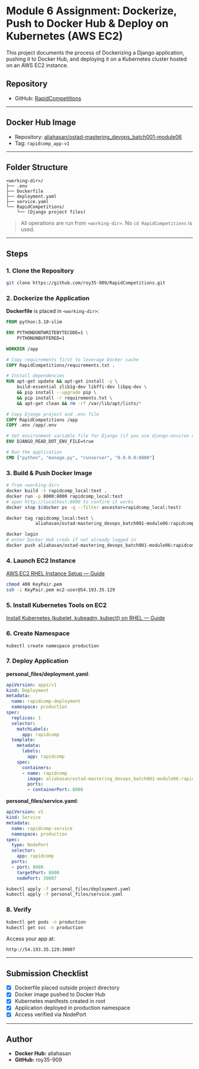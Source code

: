 # Module 6 Assignment: Dockerize, Push to Docker Hub & Deploy on Kubernetes (AWS EC2)

This project documents the process of Dockerizing a Django application, pushing it to Docker Hub, and deploying it on a Kubernetes cluster hosted on an AWS EC2 instance.

## Repository

- GitHub: [RapidCompetitions](https://github.com/roy35-909/RapidCompetitions)

---

## Docker Hub Image

- Repository: [aliahasan/ostad-mastering_devops_batch001-module06](https://hub.docker.com/r/aliahasan/ostad-mastering_devops_batch001-module06)
- Tag: `rapidcomp_app-v1`

---

## Folder Structure

```
<working-dir>/
├── .env
├── Dockerfile
├── deployment.yaml
├── service.yaml
└── RapidCompetitions/
    └── (Django project files)
```

> All operations are run from `<working-dir>`. No `cd RapidCompetitions` is used.

---

## Steps

### 1. Clone the Repository

```bash
git clone https://github.com/roy35-909/RapidCompetitions.git
```

### 2. Dockerize the Application

**Dockerfile** is placed in `<working-dir>`:

```dockerfile
FROM python:3.10-slim

ENV PYTHONDONTWRITEBYTECODE=1 \
    PYTHONUNBUFFERED=1

WORKDIR /app

# Copy requirements first to leverage Docker cache
COPY RapidCompetitions/requirements.txt .

# Install dependencies
RUN apt-get update && apt-get install -y \
    build-essential zlib1g-dev libffi-dev libpq-dev \
    && pip install --upgrade pip \
    && pip install -r requirements.txt \
    && apt-get clean && rm -rf /var/lib/apt/lists/*

# Copy Django project and .env file
COPY RapidCompetitions /app
COPY .env /app/.env

# Set environment variable file for Django (if you use django-environ or similar)
ENV DJANGO_READ_DOT_ENV_FILE=true

# Run the application
CMD ["python", "manage.py", "runserver", "0.0.0.0:8000"]
```

### 3. Build & Push Docker Image

```bash
# from <working‑dir>
docker build -t rapidcomp_local:test .
docker run -p 8000:8000 rapidcomp_local:test
# open http://localhost:8000 to confirm it works
docker stop $(docker ps -q --filter ancestor=rapidcomp_local:test)

docker tag rapidcomp_local:test \
           aliahasan/ostad-mastering_devops_batch001-module06:rapidcomp_app-v1

docker login      
# enter Docker Hub creds if not already logged in
docker push aliahasan/ostad-mastering_devops_batch001-module06:rapidcomp_app-v1
```

### 4. Launch EC2 Instance

[AWS EC2 RHEL Instance Setup — Guide](README/README_RHEL_Setup-Guide.md)

```bash
chmod 400 KeyPair.pem
ssh -i KeyPair.pem ec2-user@54.193.35.129
```

### 5. Install Kubernetes Tools on EC2
 
[Install Kubernetes (kubelet, kubeadm, kubectl) on RHEL — Guide](README/README_Kubernetes_kubelet_kubeadm_kubectl_Install_RHEL.md)


### 6. Create Namespace

```bash
kubectl create namespace production
```

### 7. Deploy Application

**personal_files/deployment.yaml**:
```yaml
apiVersion: apps/v1
kind: Deployment
metadata:
  name: rapidcomp-deployment
  namespace: production
spec:
  replicas: 1
  selector:
    matchLabels:
      app: rapidcomp
  template:
    metadata:
      labels:
        app: rapidcomp
    spec:
      containers:
      - name: rapidcomp
        image: aliahasan/ostad-mastering_devops_batch001-module06:rapidcomp_app-v1
        ports:
        - containerPort: 8000
```

**personal_files/service.yaml**:
```yaml
apiVersion: v1
kind: Service
metadata:
  name: rapidcomp-service
  namespace: production
spec:
  type: NodePort
  selector:
    app: rapidcomp
  ports:
  - port: 8000
    targetPort: 8000
    nodePort: 30007
```

```bash
kubectl apply -f personal_files/deployment.yaml
kubectl apply -f personal_files/service.yaml
```

### 8. Verify

```bash
kubectl get pods -n production
kubectl get svc -n production
```

Access your app at:
```
http://54.193.35.129:30007
```

---

## Submission Checklist

- [x] Dockerfile placed outside project directory
- [x] Docker image pushed to Docker Hub
- [x] Kubernetes manifests created in root
- [x] Application deployed in production namespace
- [x] Access verified via NodePort

---

## Author

- **Docker Hub:** aliahasan
- **GitHub:** roy35-909
